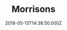 ---
date: 2018-05-13T14:38:50.000Z
title: Morrisons
latitude: 52.04938134912715
longitude: 0.9546547409704537
category: checkin
---